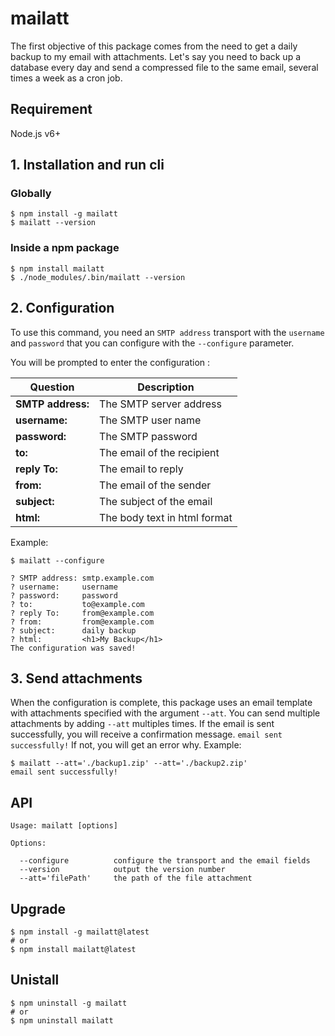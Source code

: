 # mailatt

The first objective of this package comes from the need to get a daily backup to my email with attachments. Let's say you need to back up a database every day and send a compressed file to the same email, several times a week as a cron job.

## Requirement
Node.js v6+

## 1. Installation and run cli

### Globally
```
$ npm install -g mailatt
$ mailatt --version
```

### Inside a npm package
```
$ npm install mailatt
$ ./node_modules/.bin/mailatt --version
```

## 2. Configuration
To use this command, you need an `SMTP address` transport with the `username` and `password` that you can configure with the `--configure` parameter.

You will be prompted to enter the configuration :

Question | Description
--- | ---
**SMTP address:** | The SMTP server address
**username:** | The SMTP user name
**password:** | The SMTP password
**to:** | The email of the recipient
**reply To:** | The email to reply
**from:** | The email of the sender
**subject:** | The subject of the email
**html:** | The body text in html format

Example:

```
$ mailatt --configure

? SMTP address: smtp.example.com
? username:     username
? password:     password
? to:           to@example.com
? reply To:     from@example.com
? from:         from@example.com
? subject:      daily backup
? html:         <h1>My Backup</h1>
The configuration was saved!
```

## 3. Send attachments
When the configuration is complete, this package uses an email template with attachments specified with the argument
`--att`. You can send multiple attachments by adding `--att` multiples times. If the email is sent successfully, you will receive a confirmation message. `email sent successfully!` If not, you will get an error why. Example:

```
$ mailatt --att='./backup1.zip' --att='./backup2.zip'
email sent successfully!
```

## API
```
Usage: mailatt [options]

Options:

  --configure          configure the transport and the email fields
  --version            output the version number
  --att='filePath'     the path of the file attachment
```

## Upgrade

```
$ npm install -g mailatt@latest
# or
$ npm install mailatt@latest
```

## Unistall

```
$ npm uninstall -g mailatt
# or
$ npm uninstall mailatt
```
